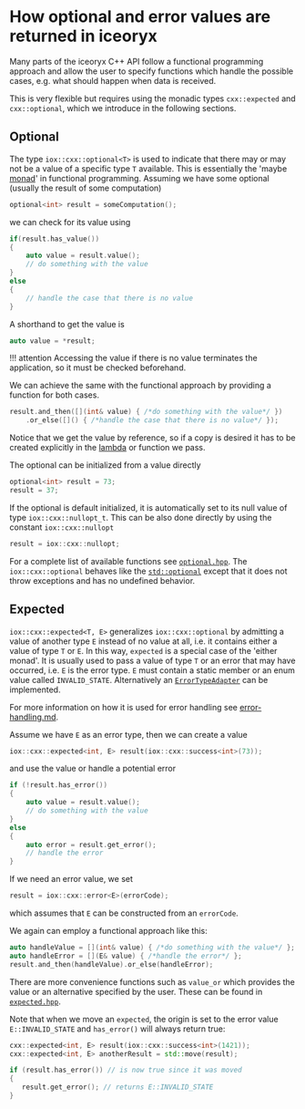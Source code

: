 # How optional and error values are returned in iceoryx

Many parts of the iceoryx C++ API follow a functional programming approach and allow the user to specify functions
which handle the possible cases, e.g. what should happen when data is received.

This is very flexible but requires using the monadic types `cxx::expected` and `cxx::optional`, which we
introduce in the following sections.

## Optional

The type `iox::cxx::optional<T>` is used to indicate that there may or may not be a value of a specific type `T`
available. This is essentially the 'maybe [monad](https://en.wikipedia.org/wiki/Monad_(functional_programming))' in
functional programming. Assuming we have some optional (usually the result of some computation)

```cpp
optional<int> result = someComputation();
```

we can check for its value using

```cpp
if(result.has_value())
{
    auto value = result.value();
    // do something with the value
}
else
{
    // handle the case that there is no value
}
```

A shorthand to get the value is

```cpp
auto value = *result;
```

!!! attention
    Accessing the value if there is no value terminates the application, so it must be checked beforehand.

We can achieve the same with the functional approach by providing a function for both cases.

```cpp
result.and_then([](int& value) { /*do something with the value*/ })
    .or_else([]() { /*handle the case that there is no value*/ });
```

Notice that we get the value by reference, so if a copy is desired it has to be created explicitly in the
[lambda](https://en.wikipedia.org/wiki/Anonymous_function#C++_(since_C++11)) or function we pass.

The optional can be initialized from a value directly

```cpp
optional<int> result = 73;
result = 37;
```

If the optional is default initialized, it is automatically set to its null value of type `iox::cxx::nullopt_t`.
This can be also done directly by using the constant `iox::cxx::nullopt`

```cpp
result = iox::cxx::nullopt;
```

For a complete list of available functions see
[`optional.hpp`](https://github.com/eclipse-iceoryx/iceoryx/blob/master/iceoryx_hoofs/include/iceoryx_hoofs/cxx/optional.hpp).
The `iox::cxx::optional` behaves like the [`std::optional`](https://en.cppreference.com/w/cpp/utility/optional)
except that it does not throw exceptions and has no undefined behavior.

## Expected

`iox::cxx::expected<T, E>` generalizes `iox::cxx::optional` by admitting a value of another type `E` instead of
no value at all, i.e. it contains either a value of type `T` or `E`. In this way, `expected` is a special case of
the 'either monad'. It is usually used to pass a value of type `T` or an error that may have occurred, i.e. `E` is the
error type. `E` must contain a static member or an enum value called `INVALID_STATE`. Alternatively an
[`ErrorTypeAdapter`](https://github.com/eclipse-iceoryx/iceoryx/blob/5b1a0514e72514c2eae8a9d071d82a3905fedf8b/iceoryx_hoofs/include/iceoryx_hoofs/cxx/expected.hpp#L46)
can be implemented.

For more information on how it is used for error handling see
[error-handling.md](https://github.com/eclipse-iceoryx/iceoryx/blob/master/doc/design/error-handling.md).

Assume we have `E` as an error type, then we can create a value

```cpp
iox::cxx::expected<int, E> result(iox::cxx::success<int>(73));
```

and use the value or handle a potential error

```cpp
if (!result.has_error())
{
    auto value = result.value();
    // do something with the value
}
else
{
    auto error = result.get_error();
    // handle the error
}
```

If we need an error value, we set

```cpp
result = iox::cxx::error<E>(errorCode);
```

which assumes that `E` can be constructed from an `errorCode`.

We again can employ a functional approach like this:

```cpp
auto handleValue = [](int& value) { /*do something with the value*/ };
auto handleError = [](E& value) { /*handle the error*/ };
result.and_then(handleValue).or_else(handleError);
```

There are more convenience functions such as `value_or` which provides the value or an alternative specified by the
user. These can be found in
[`expected.hpp`](https://github.com/eclipse-iceoryx/iceoryx/blob/master/iceoryx_hoofs/include/iceoryx_hoofs/cxx/expected.hpp).

Note that when we move an `expected`, the origin is set to the error value `E::INVALID_STATE` and `has_error()` will
always return true:

```cpp
cxx::expected<int, E> result(iox::cxx::success<int>(1421));
cxx::expected<int, E> anotherResult = std::move(result);

if (result.has_error()) // is now true since it was moved
{
   result.get_error(); // returns E::INVALID_STATE
}
```

